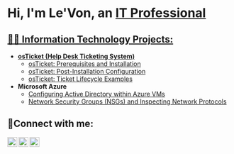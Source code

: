 <h1>Hi, I'm Le'Von, an <a href="https://linkedin.com/in/Josh">IT Professional</h1>

<h2>👨‍💻 Information Technology Projects:</h2>

- <b>osTicket (Help Desk Ticketing System)</b>
  - [osTicket: Prerequisites and Installation](https://github.com/Levonoton/osticket-prereqs)
  - [osTicket: Post-Installation Configuration](https://github.com/levonorton/post-install-config)
  - [osTicket: Ticket Lifecycle Examples](https://github.com/levonorton/ticket-lifecycle)
- <b>Microsoft Azure</b>
  - [Configuring Active Directory within Azure VMs](https://github.com/levonorton/configure-ad)
  - [Network Security Groups (NSGs) and Inspecting Network Protocols](https://github.com/levonorton/azure-network-protocols)

<h2>🤳Connect with me:</h2>

[<img align="left" alt="Josh | Twitter" width="22px" src="https://cdn.jsdelivr.net/npm/simple-icons@v3/icons/twitter.svg" />][twitter]
[<img align="left" alt="Josh | LinkedIn" width="22px" src="https://cdn.jsdelivr.net/npm/simple-icons@v3/icons/linkedin.svg" />][linkedin]
[<img align="left" alt="Josh | Instagram" width="22px" src="https://cdn.jsdelivr.net/npm/simple-icons@v3/icons/instagram.svg" />][instagram]

[twitter]: https://twitter.com/Josh
[instagram]: https://www.instagram.com/Josh
[linkedin]: https://linkedin.com/in/Josh
